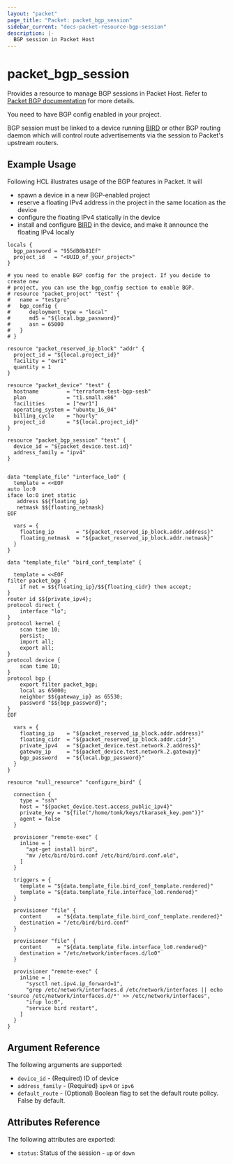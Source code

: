 ```yaml
---
layout: "packet"
page_title: "Packet: packet_bgp_session"
sidebar_current: "docs-packet-resource-bgp-session"
description: |-
  BGP session in Packet Host
---
```


# packet_bgp_session

Provides a resource to manage BGP sessions in Packet Host. Refer to [Packet BGP documentation](https://www.packet.com/developers/docs/network/advanced/local-and-global-bgp/) for more details.

You need to have BGP config enabled in your project.

BGP session must be linked to a device running [BIRD](https://bird.network.cz) or other BGP routing daemon which will control route advertisements via the session to Packet's upstream routers. 

## Example Usage

Following HCL illustrates usage of the BGP features in Packet. It will 

* spawn a device in a new BGP-enabled project
* reserve a floating IPv4 address in the project in the same location as the device
* configure the floating IPv4 statically in the device
* install and configure [BIRD](https://bird.network.cz) in the device, and make it announce the floating IPv4 locally

```hcl
locals {
  bgp_password = "955dB0b81Ef"
  project_id   = "<UUID_of_your_project>"
}

# you need to enable BGP config for the project. If you decide to create new
# project, you can use the bgp_config section to enable BGP.
# resource "packet_project" "test" {
#   name = "testpro"
#   bgp_config {
#      deployment_type = "local"
#      md5 = "${local.bgp_password}"
#      asn = 65000
#   }
# }

resource "packet_reserved_ip_block" "addr" {
  project_id = "${local.project_id}"
  facility = "ewr1"
  quantity = 1
}

resource "packet_device" "test" {
  hostname         = "terraform-test-bgp-sesh"
  plan             = "t1.small.x86"
  facilities       = ["ewr1"]
  operating_system = "ubuntu_16_04"
  billing_cycle    = "hourly"
  project_id       = "${local.project_id}"
}

resource "packet_bgp_session" "test" {
  device_id = "${packet_device.test.id}"
  address_family = "ipv4"
}


data "template_file" "interface_lo0" {
  template = <<EOF
auto lo:0
iface lo:0 inet static
   address $${floating_ip}
   netmask $${floating_netmask}
EOF

  vars = {
    floating_ip       = "${packet_reserved_ip_block.addr.address}"
    floating_netmask  = "${packet_reserved_ip_block.addr.netmask}"
  }
}

data "template_file" "bird_conf_template" {

  template = <<EOF
filter packet_bgp {
    if net = $${floating_ip}/$${floating_cidr} then accept;
}
router id $${private_ipv4};
protocol direct {
    interface "lo";
}
protocol kernel {
    scan time 10;
    persist;
    import all;
    export all;
}
protocol device {
    scan time 10;
}
protocol bgp {
    export filter packet_bgp;
    local as 65000;
    neighbor $${gateway_ip} as 65530;
    password "$${bgp_password}"; 
}
EOF

  vars = {
    floating_ip    = "${packet_reserved_ip_block.addr.address}"
    floating_cidr  = "${packet_reserved_ip_block.addr.cidr}"
    private_ipv4   = "${packet_device.test.network.2.address}"
    gateway_ip     = "${packet_device.test.network.2.gateway}"
    bgp_password   = "${local.bgp_password}"
  }
}

resource "null_resource" "configure_bird" {

  connection {
    type = "ssh"
    host = "${packet_device.test.access_public_ipv4}"
    private_key = "${file("/home/tomk/keys/tkarasek_key.pem")}"
    agent = false
  }

  provisioner "remote-exec" {
    inline = [
      "apt-get install bird",
      "mv /etc/bird/bird.conf /etc/bird/bird.conf.old",
    ]
  }

  triggers = {
    template = "${data.template_file.bird_conf_template.rendered}"
    template = "${data.template_file.interface_lo0.rendered}"
  }

  provisioner "file" {
    content     = "${data.template_file.bird_conf_template.rendered}"
    destination = "/etc/bird/bird.conf"
  }

  provisioner "file" {
    content     = "${data.template_file.interface_lo0.rendered}"
    destination = "/etc/network/interfaces.d/lo0"
  }

  provisioner "remote-exec" {
    inline = [
      "sysctl net.ipv4.ip_forward=1",
      "grep /etc/network/interfaces.d /etc/network/interfaces || echo 'source /etc/network/interfaces.d/*' >> /etc/network/interfaces",
      "ifup lo:0",
      "service bird restart",
    ]
  }
}
```

## Argument Reference

The following arguments are supported:

* `device_id` - (Required) ID of device 
* `address_family` - (Required) `ipv4` or `ipv6`
* `default_route` - (Optional) Boolean flag to set the default route policy. False by default.

## Attributes Reference

The following attributes are exported:

* `status`: Status of the session - `up` or `down`
